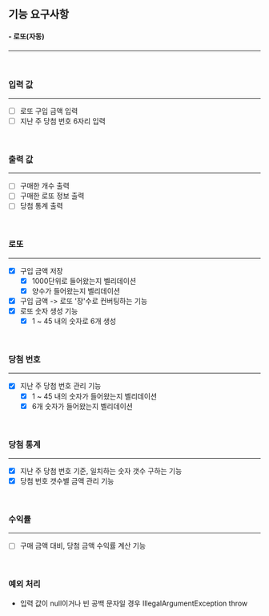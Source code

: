 ## 기능 요구사항
#### - 로또(자동)
<hr />
<br />

### 입력 값
<hr />

- [ ] 로또 구입 금액 입력
- [ ] 지난 주 당첨 번호 6자리 입력

<br />

### 출력 값
<hr />

- [ ] 구매한 개수 출력
- [ ] 구매한 로또 정보 출력
- [ ] 당첨 통계 출력

<br />

### 로또
<hr />

- [X] 구입 금액 저장
  - [X] 1000단위로 들어왔는지 벨리데이션
  - [X] 양수가 들어왔는지 벨리데이션
- [X] 구입 금액 -> 로또 '장'수로 컨버팅하는 기능
- [X] 로또 숫자 생성 기능
  - [X] 1 ~ 45 내의 숫자로 6개 생성

<br />


### 당첨 번호
<hr />

- [X] 지난 주 당첨 번호 관리 기능
  - [X] 1 ~ 45 내의 숫자가 들어왔는지 벨리데이션
  - [X] 6개 숫자가 들어왔는지 벨리데이션

<br />

### 당첨 통계
<hr />

- [X] 지난 주 당첨 번호 기준, 일치하는 숫자 갯수 구하는 기능
- [X] 당첨 번호 갯수별 금액 관리 기능

<br />

### 수익률
<hr />

- [ ] 구매 금액 대비, 당첨 금액 수익률 계산 기능

<br />

### 예외 처리
- 입력 값이 null이거나 빈 공백 문자일 경우 IllegalArgumentException throw
